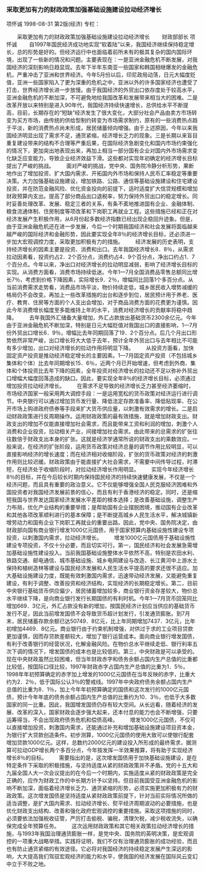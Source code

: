 ### 采取更加有力的财政政策加强基础设施建设拉动经济增长
项怀诚
1998-08-31
第2版(经济)
专栏：

　　采取更加有力的财政政策加强基础设施建设拉动经济增长
　　财政部部长  项怀诚
　　自1997年国民经济成功地实现“软着陆”以来，我国经济继续保持稳定增长，总的形势是好的。但经济运行中也面临着前所未有的极其复杂的国内国际环境，出现了一些新的情况和问题。主要表现在：一是亚洲金融危机不断发展，对我国经济的深刻影响日趋显现。去年下半年东南亚一些国家和韩国相继爆发的金融危机，严重冲击了亚洲和世界经济。今年5月份以后，印尼政局动荡，日元大幅度贬值，亚洲一些国家陷入了更为深重的危机之中，亚洲以外的许多国家经济也遭受了打击，世界经济增长进一步放慢。由于我国经济的外贸出口依存度处于较高水平，亚洲金融危机的不断加深，不可避免地给我国改革和发展带来相当大的困难。二是改革开放以来特别是进入90年代，我国经济持续快速增长，总供给水平不断提高，目前，长期存在的“短缺”经济发生了很大变化，大部分社会产品由卖方市场转变为买方市场，由传统的供给型制约转变为市场需求制约，原有的一些消费热点趋于平淡，新的消费热点尚未形成，居民储蓄倾向增强。由于上述原因，今年以来我国经济明显出现了需求不足，通货紧缩，经济增长乏力的现象。三是长期以来盲目重复建设带来的结构不合理等严重后果，在国际经济急剧变化和国内市场约束强化的情况下，更加突出地表现出来，再加上相当一部分国有企业对国内外市场需求变化缺乏应变能力，导致企业经济效益下滑。这些都对实现年初确定的经济增长目标提出了严峻的挑战。
　　面对严峻的挑战，党中央、国务院冷静分析形势，果断地作出了增加投资、扩大国内需求、开拓国内外市场和保持人民币汇率稳定等重要决策。大力加强基础设施建设，增加铁路、公路、通信等基础设施建设和住宅建设投资，并在防范金融风险、优化资金投向的前提下，适时适度扩大信贷规模和增加财政预算内支出。提高了部分商品出口退税率，努力保持外贸出口的稳定增长。同时妥善处理改革、发展、稳定三者的关系，有条不紊地推进国有企业、金融体制、粮食流通体制、住房制度等项改革和下岗职工再就业工程。这些措施已经和正在对经济发展产生积极作用，从6月份起多数经济指数已经出现企稳回升迹象。但是，由于亚洲金融危机还在进一步发展，今后一个时期我国经济和社会发展将面临越来越严峻的国际经济和金融形势，因此要实现全年8％的经济增长目标，还必须进一步加大宏观调控力度，采取更加积极有力的措施。
　　经济发展的历史表明，支持经济增长的因素主要是投资、消费和出口。去年我国经济增长8．8％，从需求拉动因素看，投资约占2．2个百分点，消费约占4．9个百分点，净出口约占1．7个百分点。今年以来，净出口对经济增长的拉动明显减弱，影响了经济增长目标的实现。从消费方面看，消费市场持续低迷。今年1—7月全国消费品零售总额同比增长7％，考虑到价格下降因素，实际增长9．2％，增幅同比回落1个多百分点。从当前消费需求走势看，消费品市场平淡，物价持续走低，城乡居民收入增势减缓的格局仍不会改变。再加上一些改革措施的出台和逐步到位，居民预计用于养老、医疗、教育、住房等方面的个人支出会增加，对于商品消费方面的花费更为谨慎。因此今年消费增长幅度至多能维持上年的水平，消费对经济增长的贡献率将稳中趋降。
　　去年我国外汇储备大量增加，外汇占款放出基础货币2300余亿元。今年由于亚洲金融危机不断加深，特别是日元大幅贬值对我国出口的直接影响，1—7月份外贸出口增长6．9％，增幅比去年同期回落了19．2个百分点。后几个月出口形势依然非常严峻，出口增长将大大低于去年，预计全年外贸出口与去年相比不可能有多少增加，出口对经济增长的拉动作用将明显下降。
　　从投资方面看，加快固定资产投资是推动经济稳定增长的主要因素。1—7月固定资产投资（不包括城乡集体和个体）比去年同期增长15．6％，近两个月已开始增速，但考虑到外商、集体和个体投资比去年下降的因素，全年投资对经济增长的拉动还不足以弥补外贸出口增幅大幅度回落造成的缺口。因此，要实现全年8％的经济增长目标，必须通过增加投资拉动经济增长。
　　在需求不足导致的经济增长乏力甚至经济萎缩时，市场经济国家一般采用两大调控手段：一是运用宽松的货币政策对经济运行进行调节。中央银行可以通过增加货币发行量、降低法定存款准备率、降低贴现率、在公开市场上购进政府债券等手段来扩大货币供应量，以刺激有效需求的增长。二是启动财政政策进行反周期操作。运用财政政策的最有效措施，就是增加财政支出。财政支出的增加不仅能直接增加社会需求，而且能带来工资和利润的增加，刺激个人消费和企业投资，拉动相关产业，间接增加社会需求。由此带来的总需求的扩张往往数倍于财政支出本身的扩张。这就是经济学通常所说的财政支出的乘数效应。一般来说，在经济的扩张阶段，运用货币政策对经济总量的调节作用比较明显，可以直接影响经济的增长速度；而在经济相对收缩阶段，扩张的货币政策对经济的刺激作用则比较迟缓。财政政策由于能直接扩大社会需求，不需要中间传导过程，时滞短，在经济处于收缩阶段时，对拉动经济增长作用明显。
　　实现今年经济增长8％的目标，并在今后较长时期内保持国民经济的持续快速健康发展，不仅是一个经济问题，而且具有重要的政治意义。它不仅能够增强全国人民克服经济困难和外国投资者对我国经济发展前景的信心，而且有利于香港经济的稳定。同时，还是缩短我国与世界发达国家经济发展水平差距的根本选择；是改善基础设施，调整生产力布局，优化产业结构的重要举措；是帮助国有企业摆脱困境，推动国有企业改革和其他各项改革顺利进行的基本保障；是不断提高城乡人民生活水平，解决城镇新增劳动力和国有企业下岗职工再就业的重要出路。因此，党中央、国务院决定，由财政部向国有商业银行增发1000亿元国债，用于国家预算内基础设施性建设专项投资，以刺激国内需求，拉动经济增长。
　　增发1000亿元国债用于基础设施性建设专项投资，不仅十分必要，而且切实可行。第一，国民经济和社会发展急需增加基础设施性建设投入。当前我国基础设施整体水平依然不高，特别是农田水利、铁路交通、邮电通信、城市基础设施、城乡电网建设与改造、长江黄河中上游水土保持和植树造林等建设与国民经济发展和人民生活水平提高的要求还很不适应。加大基础设施建设力度，既能有效刺激国内需求，迅速带动经济发展，又能避免重复建设，有利于调整、改善投资和经济结构，实现经济的长期稳定增长。第二，目前中央银行基础货币供应偏少，居民储蓄增加较多，商业银行资金存差较大，物价总水平继续下降，是向商业银行发行长期国债的有利时机。今年1—7月货币回笼同比增加669．3亿元，外汇占款没有新的增加，按国民经济计划应当供应的基础货币发行不足，因此当前增发国债不会导致货币超计划发行，引发通货膨胀。到7月末，居民储蓄存款余额已达50749．8亿元，比上年同期增加7437．3亿元，比年初增加4469．8亿元。商业银行由于约束机制增强，对供过于求的工业项目贷款更加谨慎，因而存贷款差额较大，增加了银行运营成本。面向商业银行增发国债，有利于改善银行的经营状况，化解金融风险。在物价总水平继续走低、银行利率五次下调的情况下，增发国债的成本也是比较低的。第三，中央财政是可以承受的。现在中央财政虽然比较困难，但当年财政赤字和债务余额占国内生产总值的比重都比较低，按国际口径比较，1997年财政赤字占国内生产总值的比重为1．5％，1998年年初预算确定的赤字加上增发的1000亿元国债在当年反映的赤字，比重大约为2．2％，低于国际公认3％的警戒线。1997年中央政府债务余额占国内生产总值的比重为8．1％，加上今年年初预算确定的国债和这次发行的1000亿元国债，预计今年年底的债务余额占国内生产总值的比重约为10．3％，也低于大多数国家的同一比重。因此，我国增发国债仍存有较大空间。从长远看，随着经济的发展、改革的深入，国家财政会逐步强大起来，还本付息的能力也会不断增强，只要运筹得当，不会出现政府债务危机和偿债高峰。
　　增发1000亿元国债，不仅可以直接增加投资，刺激国内需求，还能通过补充和增加基础设施建设项目资本金，为银行扩大贷款创造条件。初步测算，1000亿元国债的使用大致可以使银行配套增加贷款1000亿元。这样，总数约2000亿元的建设投入所形成的最终需求，据测算可拉动GDP增长两个多百分点，今年按发挥一半效果推算，将有助于实现经济增长8％的目标。
　　需要指出的是，这次增发国债用于加快基础设施建设，是在特定条件下采取的积极措施，与坚持适度从紧的财政政策并不矛盾。党的十五大和九届全国人大一次会议提出的在今后一个时期内，实施适度从紧的财政政策是完全正确的，应作为财政工作的中长期方针予以坚持。但目前我国受亚洲金融危机的影响不断加深，面临着经济增长乏力、通货紧缩的形势，必须实施更加积极有力的财政政策。这次增发国债是坚持适度从紧财政政策前提下，针对当前实际情况所做的适当调整，是扩大国内需求、拉动经济增长、熨平经济周期波动的必要措施，也是优化财政支出结构、改善和强化政府宏观调控的重要措施。采取这项措施的同时，必须要依法加强税收征管，严厉打击偷税、骗税，清理欠税，减少税收流失，以确保完成全年预算任务。
　　这次运用财政政策和其它相关政策拉动经济增长的措施，与1993年我国治理通货膨胀一样，是党中央、国务院的英明决策，是宏观调控的一项重大战略举措。实践将证明，我们不仅有治理通货膨胀的成功经验，而且也有防止通货紧缩的有效途径。它必将对我国经济的持续稳定发展产生深远的影响，大大提高我们驾驭宏观经济的能力和水平，使我国的经济发展在国际风云变幻中立于不败之地。
